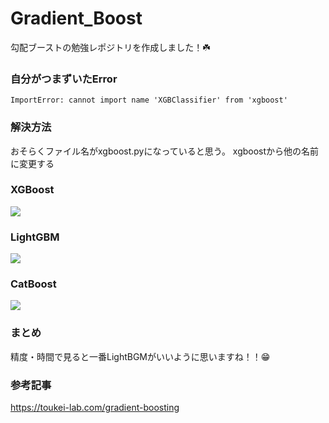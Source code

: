 # Gradient_Boost
勾配ブーストの勉強レポジトリを作成しました！☘️


### 自分がつまずいたError

```
ImportError: cannot import name 'XGBClassifier' from 'xgboost'
```

### 解決方法



おそらくファイル名がxgboost.pyになっていると思う。
xgboostから他の名前に変更する


### XGBoost

![](https://user-images.githubusercontent.com/52638834/90451750-7ae4a380-e127-11ea-9d8d-82007dac354d.png)


### LightGBM

![](https://user-images.githubusercontent.com/52638834/90457724-58f31d00-e137-11ea-9a21-5d3a6a854336.png)

### CatBoost
![](https://user-images.githubusercontent.com/52638834/90457731-5db7d100-e137-11ea-991e-9ca5abd935d4.png)


### まとめ
精度・時間で見ると一番LightBGMがいいように思いますね！！😁


### 参考記事
https://toukei-lab.com/gradient-boosting

